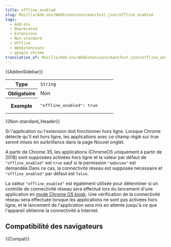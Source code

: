 ```yaml
---
title: offline_enabled
slug: Mozilla/Add-ons/WebExtensions/manifest.json/offline_enabled
tags:
  - Add-ons
  - Deprecated
  - Extensions
  - Non-standard
  - Offline
  - WebExtensions
  - google chrome
translation_of: Mozilla/Add-ons/WebExtensions/manifest.json/offline_enabled
---
```


{{AddonSidebar}}

<table class="standard-table">
  <tbody>
    <tr>
      <th scope="row" style="width: 30%">Type</th>
      <td><code>String</code></td>
    </tr>
    <tr>
      <th scope="row">Obligatoire</th>
      <td>Non</td>
    </tr>
    <tr>
      <th scope="row">Exemple</th>
      <td><pre class="brush: json">"offline_enabled": true</pre></td>
    </tr>
  </tbody>
</table>

{{Non-standard_Header}}

Si l'application ou l'extension doit fonctionner hors ligne. Lorsque Chrome détecte qu'il est hors ligne, les applications avec ce champ réglé sur true seront mises en surbrillance dans la page Nouvel onglet.

A partir de Chrome 35, les applications (ChromeOS uniquement à partir de 2018) sont supposées activées hors ligne et la valeur par défaut de `"offline_enabled"` est `true` sauf si la permission `"webview"` est demandée.Dans ce cas, la connectivité réseau est supposée nécessaire et `"offline_enabled"` par défaut est `false`.

La valeur `"offline_enabled"` est également utilisée pour déterminer si un contrôle de connectivité réseau sera effectué lors du lancement d'une application en [mode Chrome OS kiosk](https://developer.chrome.com/apps/manifest/kiosk_enabled). Une vérification de la connectivité réseau sera effectuée lorsque les applications ne sont pas activées hors ligne, et le lancement de l'application sera mis en attente jusqu'à ce que l'appareil obtienne la connectivité à Internet.

## Compatibilité des navigateurs

{{Compat}}
